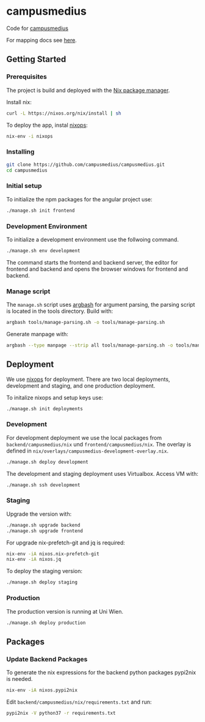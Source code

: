 # campusmedius

Code for [campusmedius](https://campusmedius.net/)

For mapping docs see [here](https://github.com/campusmedius/campusmedius/tree/master/mapping).

## Getting Started

### Prerequisites

The project is build and deployed with the [Nix package manager](https://nixos.org/nix/).

Install nix:

```sh
curl -L https://nixos.org/nix/install | sh
```

To deploy the app, instal [nixops](https://github.com/NixOS/nixops):

```sh
nix-env -i nixops
```

### Installing

```sh
git clone https://github.com/campusmedius/campusmedius.git
cd campusmedius
```

### Initial setup

To initialize the npm packages for the angular project use:

```sh
./manage.sh init frontend
```

### Development Environment

To initialize a development environment use the follwoing command.

```sh
./manage.sh env development
```

The command starts the frontend and backend server, the editor for frontend and backend and opens the browser windows for frontend and backend.

### Manage script

The `manage.sh` script uses [argbash](https://github.com/matejak/argbash) for argument parsing, the parsing script is located in the tools directory. Build with:

```sh
argbash tools/manage-parsing.sh -o tools/manage-parsing.sh
```

Generate manpage with:

```sh
argbash --type manpage --strip all tools/manage-parsing.sh -o tools/manage.man
```

## Deployment

We use [nixops](https://github.com/NixOS/nixops) for deployment. There are two local deployments, development and staging, and one production deployment.

To initalize nixops and setup keys use:

```sh
./manage.sh init deployments
```

### Development

For development deployment we use the local packages from `backend/campusmedius/nix` und `frontend/campusmedius/nix`. The overlay is defined in `nix/overlays/campusmedius-development-overlay.nix`.

```sh
./manage.sh deploy development
```

The development and staging deployment uses Virtualbox. Access VM with:

```sh
./manage.sh ssh development
```

### Staging

Upgrade the version with:

```sh
./manage.sh upgrade backend
./manage.sh upgrade frontend
```

For upgrade nix-prefetch-git and jq is required:

```sh
nix-env -iA nixos.nix-prefetch-git
nix-env -iA nixos.jq
```

To deploy the staging version:

```sh
./manage.sh deploy staging
```

### Production

The production version is running at Uni Wien.

```sh
./manage.sh deploy production
```



## Packages

### Update Backend Packages

To generate the nix expressions for the backend python packages pypi2nix is needed.

```sh
nix-env -iA nixos.pypi2nix
```

Edit `backend/campusmedius/nix/requirements.txt` and run:

```sh
pypi2nix -V python37 -r requirements.txt
```

